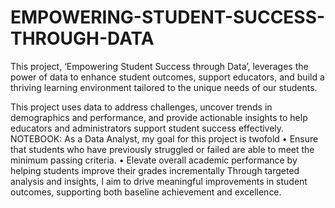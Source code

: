 # EMPOWERING-STUDENT-SUCCESS-THROUGH-DATA
This project, ‘Empowering Student Success through Data’, leverages the power of data to enhance student outcomes, support educators, and build a thriving learning environment tailored to the unique needs of our students.

This project uses data to address challenges, uncover trends in demographics and performance, and provide actionable insights to help educators and administrators support student success effectively.
NOTEBOOK:
As a Data Analyst, my goal for this project is twofold
•	Ensure that students who have previously struggled or failed are able to meet the minimum passing criteria.
•	Elevate overall academic performance by helping students improve their grades incrementally
Through targeted analysis and insights, I aim to drive meaningful improvements in student outcomes, supporting both baseline achievement and excellence.
